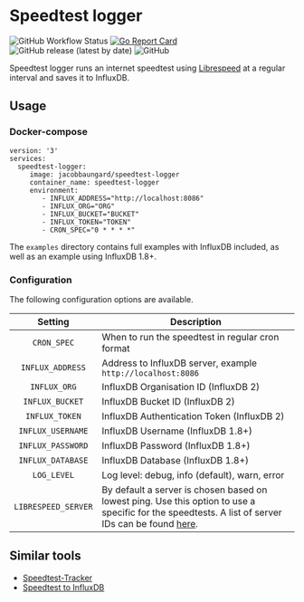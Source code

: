 # Speedtest logger
![GitHub Workflow Status](https://img.shields.io/github/actions/workflow/status/jacobbaungard/speedtest-logger/docker-test.yml)
[![Go Report Card](https://goreportcard.com/badge/github.com/jacobbaungard/speedtest-logger)](https://goreportcard.com/report/github.com/jacobbaungard/speedtest-logger)
![GitHub release (latest by date)](https://img.shields.io/github/v/release/jacobbaungard/speedtest-logger)
![GitHub](https://img.shields.io/github/license/jacobbaungard/speedtest-logger)

Speedtest logger runs an internet speedtest using
[Librespeed](https://librespeed.org/) at a regular interval and saves it to
InfluxDB.

## Usage

### Docker-compose

```
version: '3'
services:
  speedtest-logger:
     image: jacobbaungard/speedtest-logger
     container_name: speedtest-logger
     environment:
        - INFLUX_ADDRESS="http://localhost:8086"
        - INFLUX_ORG="ORG"
        - INFLUX_BUCKET="BUCKET"
        - INFLUX_TOKEN="TOKEN"
        - CRON_SPEC="0 * * * *"
```

The `examples` directory contains full examples with InfluxDB included, as
well as an example using InfluxDB 1.8+.

### Configuration

The following configuration options are available.

|     Setting               |   Description                                                  |
|     :----:                |   ---                                                          |
|     `CRON_SPEC`           |   When to run the speedtest in regular cron format             |
|     `INFLUX_ADDRESS`      |   Address to InfluxDB server, example `http://localhost:8086`  |
|     `INFLUX_ORG`          |   InfluxDB Organisation ID (InfluxDB 2)                        |
|     `INFLUX_BUCKET`       |   InfluxDB Bucket ID (InfluxDB 2)                              |
|     `INFLUX_TOKEN`        |   InfluxDB Authentication Token (InfluxDB 2)                   |
|     `INFLUX_USERNAME`     |   InfluxDB Username (InfluxDB 1.8+)                            |
|     `INFLUX_PASSWORD`     |   InfluxDB Password (InfluxDB 1.8+)                            |
|     `INFLUX_DATABASE`     |   InfluxDB Database (InfluxDB 1.8+)                            |
|     `LOG_LEVEL`           |   Log level: debug, info (default), warn, error                |
|     `LIBRESPEED_SERVER`   |   By default a server is chosen based on lowest ping. Use this option to use a specific for the speedtests. A list of server IDs can be found [here](https://librespeed.org/backend-servers/servers.php).          |

## Similar tools
- [Speedtest-Tracker](https://github.com/henrywhitaker3/Speedtest-Tracker)
- [Speedtest to InfluxDB](https://github.com/aidengilmartin/speedtest-to-influxdb)
